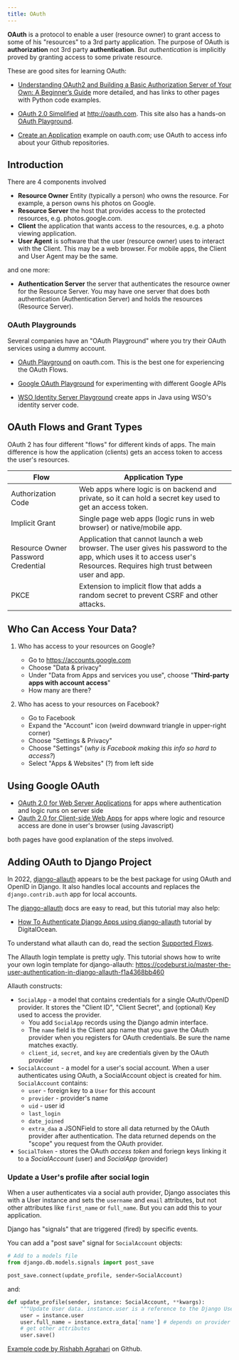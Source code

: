 ```yaml
---
title: OAuth
---
```


**OAuth** is a protocol to enable a user (resource owner) to grant access to some of his "resources" to a 3rd party application.  The purpose of OAuth is **authorization** not 3rd party **authentication**. But *authentication* is implicitly proved by granting access to some private resource.


These are good sites for learning OAuth:


- [Understanding OAuth2 and Building a Basic Authorization Server of Your Own: A Beginner’s Guide](https://medium.com/google-cloud/understanding-oauth2-and-building-a-basic-authorization-server-of-your-own-a-beginners-guide-cf7451a16f66) more detailed, and has links to other pages with Python code examples. 

- [OAuth 2.0 Simplified](https://oauth.com) at <http://oauth.com>. This site also has a hands-on [OAuth Playground](https://www.oauth.com/playground/).

- [Create an Application](https://www.oauth.com/oauth2-servers/accessing-data/create-an-application/) example on oauth.com; use OAuth to access info about your Github repositories.


## Introduction


There are 4 components involved

- **Resource Owner** Entity (typically a person) who owns the resource. For example, a person owns his photos on Google.
- **Resource Server** the host that provides access to the protected resources, e.g. photos.google.com.
- **Client** the application that wants access to the resources, e.g. a photo viewing application.
- **User Agent** is software that the user (resource owner) uses to interact with the Client.  This may be a web browser.  For mobile apps, the Client and User Agent may be the same.

and one more:

- **Authentication Server** the server that authenticates the resource owner for the Resource Server.  You may have one server that does both authentication (Authentication Server) and holds the resources (Resource Server).

### OAuth Playgrounds

Several companies have an "OAuth Playground" where you try their OAuth services using a dummy account.

- [OAuth Playground](https://www.oauth.com/playground/) on oauth.com. This is the best one for experiencing the OAuth Flows.

- [Google OAuth Playground](https://developers.google.com/oauthplayground/) for experimenting with different Google APIs

- [WSO Identity Server Playground](https://is.docs.wso2.com/en/latest/guides/access-delegation/auth-code-playground/) create apps in Java using WSO's identity server code.

## OAuth Flows and Grant Types

OAuth 2 has four different "flows" for different kinds of apps.
The main difference is how the application (clients) gets an access token
to access the user's resources.

| Flow           | Application Type                  |
|----------------|-----------------------------------|
| Authorization Code | Web apps where logic is on backend and private, so it can hold a secret key used to get an access token. |
| Implicit Grant | Single page web apps (logic runs in web browser) or native/mobile app. 
| Resource Owner Password Credential  | Application that cannot launch a web browser. The user gives his password to the app, which uses it to access user's Resources. Requires high trust between user and app. |
| PKCE           | Extension to implicit flow that adds a random secret to prevent CSRF and other attacks. |


## Who Can Access Your Data?

1. Who has access to your resources on Google?

   - Go to <https://accounts.google.com>
   - Choose "Data & privacy"
   - Under "Data from Apps and services you use", choose "**Third-party apps with account access**"
   - How many are there?

2. Who has acess to your resources on Facebook?

   - Go to Facebook
   - Expand the "Account" icon (weird downward triangle in upper-right corner)
   - Choose "Settings & Privacy"
   - Choose "Settings" (*why is Facebook making this info so hard to access?*)
   - Select "Apps & Websites" (?) from left side 

## Using Google OAuth

- [OAuth 2.0 for Web Server Applications](https://developers.google.com/identity/protocols/oauth2/web-server) for apps where authentication and logic runs on server side
- [Oauth 2.0 for Client-side Web Apps](https://developers.google.com/identity/protocols/oauth2/javascript-implicit-flow) for apps where logic and resource access are done in user's browser (using Javascript)

both pages have good explanation of the steps involved.

## Adding OAuth to Django Project

In 2022, [django-allauth][django-allauth] appears to be the best package
for using OAuth and OpenID in Django.  It also handles local accounts and
replaces the `django.contrib.auth` app for local accounts.

The [django-allauth][] docs are easy to read, but this tutorial may
also help:

- [How To Authenticate Django Apps using django-allauth][digitalocean-allauth] tutorial by DigitalOcean.

To understand what allauth can do, read the section [Supported Flows][supported-flows].

The Allauth login template is pretty ugly.
This tutorial shows how to write your own login template for django-allauth:
<https://codeburst.io/master-the-user-authentication-in-django-allauth-f1a4368bb460>

[django-allauth]: https://django-allauth.readthedocs.io/en/latest/
[supported-flows]: https://django-allauth.readthedocs.io/en/latest/overview.html#supported-flows
[digitalocean-allauth]: https://www.digitalocean.com/community/tutorials/how-to-authenticate-django-apps-using-django-allauth

Allauth constructs:
- `SocialApp` - a model that contains credentials for a single OAuth/OpenID provider.  It stores the "Client ID", "Client Secret", and (optional) Key used to access the provider.
  - You add `SocialApp` records using the Django admin interface.
  - The `name` field is the Client app name that you gave the OAuth provider when you registers for OAuth credentials. Be sure the name matches exactly.
  - `client_id`, `secret`, and `key` are credentials given by the OAuth provider
- `SocialAccount` - a model for a user's social account. When a user authenticates using OAuth, a SocialAccount object is created for him.  `SocialAccount` contains:
   - `user` - foreign key to a `User` for this account
   - `provider` - provider's name
   - `uid` - user id
   - `last_login`
   - `date_joined`
   - `extra_daa` a JSONField to store all data returned by the OAuth provider after authentication. The data returned depends on the "scope" you request from the OAuth provider.
- `SocialToken` - stores the OAuth *access token* and foriegn keys linking it to a *SocialAccount* (user) and *SocialApp* (provider)


### Update a User's profile after social login

When a user authenticates via a social auth provider, Django associates this
with a User instance and sets the `username` and `email` attributes, 
but not other attributes like `first_name` or `full_name`.
But you can add this to your application.

Django has "signals" that are triggered (fired) by specific events.

You can add a "post save" signal for `SocialAccount` objects:
```python
# Add to a models file
from django.db.models.signals import post_save

post_save.connect(update_profile, sender=SocialAccount)
```

and:

```python
def update_profile(sender, instance: SocialAccount, **kwargs):
    """Update User data. instance.user is a reference to the Django User."""
    user = instance.user
    user.full_name = instance.extra_data['name'] # depends on provider
    # get other attributes
    user.save()
```

[Example code by Rishabh Agrahari](https://github.com/pyaf/allauthproject) on Github.
